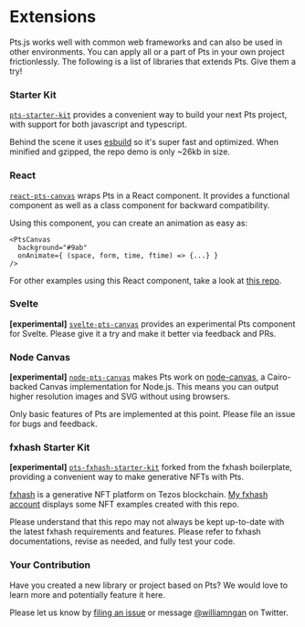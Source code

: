 # Extensions

Pts.js works well with common web frameworks and can also be used in other environments. You can apply all or a part of Pts in your own project frictionlessly. The following is a list of libraries that extends Pts. Give them a try!

### Starter Kit
[`pts-starter-kit`](https://github.com/williamngan/pts-starter-kit) provides a convenient way to build your next Pts project, with support for both javascript and typescript. 

Behind the scene it uses [esbuild](https://esbuild.github.io/) so it's super fast and optimized. When minified and gzipped, the repo demo is only ~26kb in size.

### React
[`react-pts-canvas`](https://github.com/williamngan/react-pts-canvas) wraps Pts in a React component. It provides a functional component as well as a class component for backward compatibility.

Using this component, you can create an animation as easy as:

```
<PtsCanvas
  background="#9ab"
  onAnimate={ (space, form, time, ftime) => {...} }
/>
```

For other examples using this React component, take a look at [this repo](https://github.com/williamngan/react-pts-canvas-examples).

### Svelte 
**[experimental]** [`svelte-pts-canvas`](https://github.com/williamngan/svelte-pts-canvas) provides an experimental Pts component for Svelte. Please give it a try and make it better via feedback and PRs.

### Node Canvas 
**[experimental]**
 [`node-pts-canvas`](https://github.com/williamngan/node-pts-canvas) makes Pts work on [node-canvas](https://github.com/Automattic/node-canvas), a Cairo-backed Canvas implementation for Node.js. This means you can output higher resolution images and SVG without using browsers.

Only basic features of Pts are implemented at this point. Please file an issue for bugs and feedback. 

### fxhash Starter Kit 
**[experimental]** [`pts-fxhash-starter-kit`](https://github.com/williamngan/pts-fxhash-starter-kit) forked from the fxhash boilerplate, providing a convenient way to make generative NFTs with Pts. 

[fxhash](https://www.fxhash.xyz/) is a generative NFT platform on Tezos blockchain. [My fxhash account](https://www.fxhash.xyz/u/William%20Ngan) displays some NFT examples created with this repo.

Please understand that this repo may not always be kept up-to-date with the latest fxhash requirements and features. Please refer to fxhash documentations, revise as needed, and fully test your code. 

### Your Contribution
Have you created a new library or project based on Pts? We would love to learn more and potentially feature it here. 

Please let us know by [filing an issue](https://github.com/williamngan/pts/issues) or message [@williamngan](https://twitter.com/williamngan) on Twitter.
